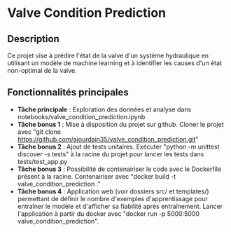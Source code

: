 # Valve Condition Prediction

## Description
Ce projet vise à prédire l'état de la valve d'un système hydraulique en utilisant un modèle de machine learning et à identifier les causes d'un état non-optimal de la valve. 

## Fonctionnalités principales
- **Tâche principale** : Exploration des données et analyse dans notebooks/valve_condition_prediction.ipynb
- **Tâche bonus 1** : Mise à disposition du projet sur github. Cloner le projet avec "git clone https://github.com/ajourdain35/valve_condition_prediction.git"
- **Tâche bonus 2** : Ajout de tests unitaires. Exécuter "python -m unittest discover -s tests" à la racine du projet pour lancer les tests dans tests/test_app.py
- **Tâche bonus 3** : Possibilité de contenairiser le code avec le Dockerfile présent à la racine. Contenairiser avec "docker build -t valve_condition_prediction ."
- **Tâche bonus 4** : Application web (voir dossiers src/ et templates/) permettant de définir le nombre d'exemples d'apprentissage pour entraîner le modèle et d'afficher sa fiabilité après entraînement. Lancer l'application à partir du docker avec "docker run -p 5000:5000 valve_condition_prediction". 